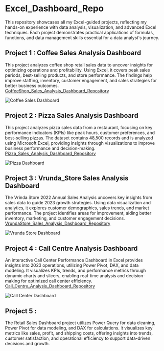 # Excel_Dashboard_Repo
This repository showcases all my Excel-guided projects, reflecting my hands-on experience with data analysis, visualization, and advanced Excel techniques. Each project demonstrates practical applications of formulas, functions, and data management skills essential for a data analyst's journey.

## Project 1 : Coffee Sales Analysis Dashboard
This project analyzes coffee shop retail sales data to uncover insights for optimizing operations and profitability. Using Excel, it covers peak sales periods, best-selling products, and store performance. The findings help improve staffing, inventory, customer engagement, and sales strategies for better business outcomes.
<a href = "https://github.com/Sahil302002/Coffee-Sales-Analysis">CoffeeShop_Sales_Analysis_Dashboard_Repository</a>

![Coffee Sales Dashboard](https://github.com/user-attachments/assets/744ae0c5-7ada-4c54-87f6-5f0ef3a95289)


## Project 2 : Pizza Sales Analysis Dashboard
This project analyzes pizza sales data from a restaurant, focusing on key performance indicators (KPIs) like peak hours, customer preferences, and best-selling pizzas. The dataset contains 48,500 records and is analyzed using Microsoft Excel, providing insights through visualizations to improve business performance and decision-making.
<a href = "https://github.com/Sahil302002/Pizza_Sales_Analysis"> Pizza_Sales_Analysis_Dashboard_Repository </a>

![Pizza Dashboard](https://github.com/user-attachments/assets/30a5fc84-df7f-45f6-b896-0259e6b4a1c3)


## Project 3 : Vrunda_Store Sales Analysis Dashboard
The Vrinda Store 2022 Annual Sales Analysis uncovers key insights from sales data to guide 2023 growth strategies. Using data visualization and analytics, it explores customer demographics, sales trends, and market performance. The project identifies areas for improvement, aiding better inventory, marketing, and customer engagement decisions.
<a href = "https://github.com/Sahil302002/Vrunda_Store_Analysis"> VrundaStore_Sales_Analysis_Dashboard_Repository</a>

![Vrunda Store Dashboard](https://github.com/user-attachments/assets/688b6bd0-c535-4e99-bb5c-55960d9c69a3)


## Project 4 : Call Centre Analysis Dashboard
An interactive Call Center Performance Dashboard in Excel provides insights into 2023 operations, utilizing Power Pivot, DAX, and data modeling. It visualizes KPIs, trends, and performance metrics through dynamic charts and slicers, enabling real-time analysis and decision-making for optimized call center efficiency.
<a href = "https://github.com/Sahil302002/Call_Center_Analysis"> Call_Centre_Analysis_Dashboard_Repository</a>

![Call Center Dashboard](https://github.com/user-attachments/assets/72cd8121-ed1a-46ac-b36d-2c482380e021)

## Project 5 : 
The Retail Sales Dashboard project utilizes Power Query for data cleaning, Power Pivot for data modeling, and DAX for calculations. It visualizes key metrics like sales, profit, and shipping costs, offering insights into trends, customer satisfaction, and operational efficiency to support data-driven decisions and growth.

